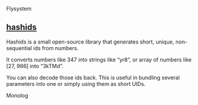 


Flysystem

## [hashids](https://hashids.org/)

Hashids is a small open-source library that generates short, unique, non-sequential ids from numbers.

It converts numbers like 347 into strings like “yr8”, or array of numbers like [27, 986] into “3kTMd”.

You can also decode those ids back. This is useful in bundling several parameters into one or simply using them as short UIDs.



Monolog

